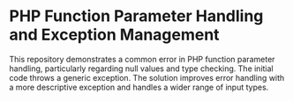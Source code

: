# PHP Function Parameter Handling and Exception Management

This repository demonstrates a common error in PHP function parameter handling, particularly regarding null values and type checking.  The initial code throws a generic exception. The solution improves error handling with a more descriptive exception and handles a wider range of input types.